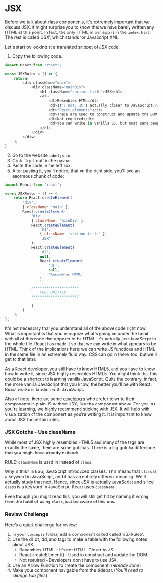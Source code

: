 # JSX
Before we talk about class components, it's extremely important that we discuss JSX. It might surprise you to know that we have barely written any HTML at this point. In fact, the only HTML in our app is in the `index.html`. The rest is called 'JSX', which stands for JavaScript XML. 

Let's start by looking at a translated snippet of JSX code. 

1. Copy the following code.

```js
import React from 'react';

const JSXRules = () => {
	return(
		<div className="main">
			<div className="mainDiv">
				<h1 className="section-title">JSX</h1> 
				<dl>
					<dt>Resembles HTML</dt>
					<dd>It's not. It's actually closer to JavaScript.</dd>
					<dt>"React elements"</dt>
					<dd>These are used to construct and update the DOM, or what you see on the screen.</dd>
					<dt>Not required</dt>
					<dd>You can write in vanilla JS, but most sane people use JSX.</dd>
				</dl>
			</div>
		</div>
	);
}
```

2. Go to the website `babeljs.io`. 
3. Click 'Try it out' in the navbar. 
4. Paste the code in the left box.
5. After pasting it, you'll notice, that on the right side, you'll see an enormous chunk of code: 

```js
import React from 'react';

const JSXRules = () => {
	return React.createElement(
		'div',
		{ className: 'main' },
		React.createElement(
			'div',
			{ className: 'mainDiv' },
			React.createElement(
				'h1',
				{ className: 'section-title' },
				'JSX'
			),
			React.createElement(
				'dl',
				null,
				React.createElement(
					'dt',
					null,
					'Resembles HTML'
				),

			/*********************
				CODE OMITTED
			*********************/

			)
		)
	);
};
```

It's not necessary that you understand all of the above code right now. What is important is that you recognize  what's going on under the hood with all of this code that appears to be HTML. It's actually just JavaScript in the whole file. React has made it so that we can write in what appears to be HTML. Think of the implications here: we can write JS functions and HTML in the same file in an extremely fluid way. CSS can go in there, too, but we'll get to that later. 


 As a React developer, you still have to know HTML5, and you have to know how to write it, since JSX highly resembles HTML5.  You might think that this could be a shortcut to learning vanilla JavaScript. Quite the contrary, in fact, the more vanilla JavaScript that you know, the better you'll be with React.  React works in tandem with JavaScript.

Also of note, there are some [developers](https://www.reddit.com/r/javascript/comments/2cknh2/react_js_jsx_vs_js/) who prefer to write their components in plain JS without JSX, like the component above. For you, as you're learning, we highly recommend sticking with JSX. It will help with visualization of the component as you're writing it. It is important to know about JSX for certain rules. 

### JSX Gotcha - Use className
While most of JSX highly resembles HTML5 and many of the tags are exactly the same, there are some gotchas. There is a big gotcha difference that you might have already noticed:

RULE: `className` is used in instead of `class`. 

Why is this? In ES6, JavaScript introduced classes. This means that `class` is a keyword in JavaScript, and it has an entirely different meaning. We'll actually study that next. Hence, since JSX is actually JavaScript and since `class` is a keyword in JavaScript, React uses `className`.

Even though you might read this, you will still get hit by naming it wrong from the habit of using `class`, just be aware of this one. 

### Review Challenge
Here's a quick challenge for review:

1. In your `concepts` folder, add a component called called 'JSXRules'. 
2. Use the dl, dt, dd, and tags to make a table with the following notes about JSX.
	* Resembles HTML - It's not HTML. Closer to JS.
	* React.createElement() - Used to construct and update the DOM.
	* Not required - Developers don't have to use JSX. 
3. Use an Arrow Function to create the component. (*Already done*)
4. Make your component navigable from the sidebar. (*You'll need to change two files*) 


